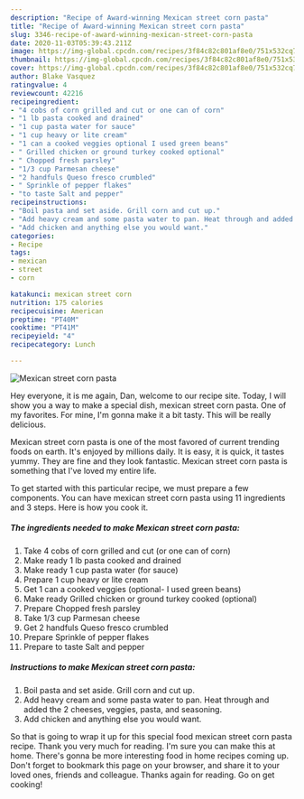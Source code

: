 ```yaml
---
description: "Recipe of Award-winning Mexican street corn pasta"
title: "Recipe of Award-winning Mexican street corn pasta"
slug: 3346-recipe-of-award-winning-mexican-street-corn-pasta
date: 2020-11-03T05:39:43.211Z
image: https://img-global.cpcdn.com/recipes/3f84c82c801af8e0/751x532cq70/mexican-street-corn-pasta-recipe-main-photo.jpg
thumbnail: https://img-global.cpcdn.com/recipes/3f84c82c801af8e0/751x532cq70/mexican-street-corn-pasta-recipe-main-photo.jpg
cover: https://img-global.cpcdn.com/recipes/3f84c82c801af8e0/751x532cq70/mexican-street-corn-pasta-recipe-main-photo.jpg
author: Blake Vasquez
ratingvalue: 4
reviewcount: 42216
recipeingredient:
- "4 cobs of corn grilled and cut or one can of corn"
- "1 lb pasta cooked and drained"
- "1 cup pasta water for sauce"
- "1 cup heavy or lite cream"
- "1 can a cooked veggies optional I used green beans"
- " Grilled chicken or ground turkey cooked optional"
- " Chopped fresh parsley"
- "1/3 cup Parmesan cheese"
- "2 handfuls Queso fresco crumbled"
- " Sprinkle of pepper flakes"
- "to taste Salt and pepper"
recipeinstructions:
- "Boil pasta and set aside. Grill corn and cut up."
- "Add heavy cream and some pasta water to pan. Heat through and added the 2 cheeses, veggies, pasta, and seasoning."
- "Add chicken and anything else you would want."
categories:
- Recipe
tags:
- mexican
- street
- corn

katakunci: mexican street corn 
nutrition: 175 calories
recipecuisine: American
preptime: "PT40M"
cooktime: "PT41M"
recipeyield: "4"
recipecategory: Lunch

---
```



![Mexican street corn pasta](https://img-global.cpcdn.com/recipes/3f84c82c801af8e0/751x532cq70/mexican-street-corn-pasta-recipe-main-photo.jpg)

Hey everyone, it is me again, Dan, welcome to our recipe site. Today, I will show you a way to make a special dish, mexican street corn pasta. One of my favorites. For mine, I'm gonna make it a bit tasty. This will be really delicious.



Mexican street corn pasta is one of the most favored of current trending foods on earth. It's enjoyed by millions daily. It is easy, it is quick, it tastes yummy. They are fine and they look fantastic. Mexican street corn pasta is something that I've loved my entire life.


To get started with this particular recipe, we must prepare a few components. You can have mexican street corn pasta using 11 ingredients and 3 steps. Here is how you cook it.

<!--inarticleads1-->

##### The ingredients needed to make Mexican street corn pasta:

1. Take 4 cobs of corn grilled and cut (or one can of corn)
1. Make ready 1 lb pasta cooked and drained
1. Make ready 1 cup pasta water (for sauce)
1. Prepare 1 cup heavy or lite cream
1. Get 1 can a cooked veggies (optional- I used green beans)
1. Make ready  Grilled chicken or ground turkey cooked (optional)
1. Prepare  Chopped fresh parsley
1. Take 1/3 cup Parmesan cheese
1. Get 2 handfuls Queso fresco crumbled
1. Prepare  Sprinkle of pepper flakes
1. Prepare to taste Salt and pepper




<!--inarticleads2-->

##### Instructions to make Mexican street corn pasta:

1. Boil pasta and set aside. Grill corn and cut up.
1. Add heavy cream and some pasta water to pan. Heat through and added the 2 cheeses, veggies, pasta, and seasoning.
1. Add chicken and anything else you would want.




So that is going to wrap it up for this special food mexican street corn pasta recipe. Thank you very much for reading. I'm sure you can make this at home. There's gonna be more interesting food in home recipes coming up. Don't forget to bookmark this page on your browser, and share it to your loved ones, friends and colleague. Thanks again for reading. Go on get cooking!
